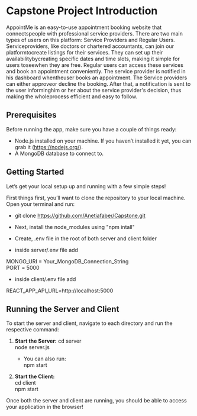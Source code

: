 # Capstone Project Introduction

AppointMe is an easy-to-use appointment booking website that connectspeople with professional service providers. There are two main types of
users on this platform: Service Providers and Regular Users. Serviceproviders, like doctors or chartered accountants, can join our platformtocreate listings for their services. They can set up their availabilitybycreating specific dates and time slots, making it simple for users toseewhen they are free. Regular users can access these services and book an appointment
conveniently. The service provider is notified in his dashboard whentheuser books an appointment. The Service providers can either approveor
decline the booking. After that, a notification is sent to the user informinghim or her about the service provider's decision, thus making the wholeprocess efficient and easy to follow.

## Prerequisites

Before running the app, make sure you have a couple of things ready:

- Node.js installed on your machine. If you haven’t installed it yet, you can grab it (https://nodejs.org/).
- A MongoDB database to connect to.

## Getting Started

Let’s get your local setup up and running with a few simple steps!

First things first, you’ll want to clone the repository to your local machine. Open your terminal and run:

- git clone https://github.com/Anetiafaber/Capstone.git

- Next, install the node_modules using "npm intall"

- Create, .env file in the root of both server and client folder

- inside server/.env file add

MONGO_URI = Your_MongoDB_Connection_String  
PORT = 5000

- inside client/.env file add

REACT_APP_API_URL=http://localhost:5000

## Running the Server and Client

To start the server and client, navigate to each directory and run the respective command:

1. **Start the Server:**
   cd server  
   node server.js

   - You can also run:  
     npm start

2. **Start the Client:**  
   cd client  
   npm start

Once both the server and client are running, you should be able to access your application in the browser!
